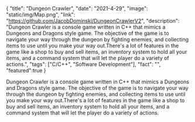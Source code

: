 {
  "title": "Dungeon Crawler",
  "date": "2021-4-29",
  "image": "static/img/Map.png",
  "link": "https://github.com/JacobDominski/DungeonCrawlerV2",
  "description": "Dungeon Crawler is a console game written in C++ that mimics a Dungeons and Dragons style game. The objective of the game is to navigate your way through the dungeon by fighting enemies, and collecting items to use until you make your way out.There's a lot of features in the game like a shop to buy and sell items, an inventory system to hold all your items, and a command system that will let the player do a variety of actions.",
  "tags": ["C/C++", "Software Development"],
  "fact": "",
  "featured":true
}

Dungeon Crawler is a console game written in C++ that mimics a Dungeons and Dragons style game. The objective of the game is to navigate your way through the dungeon by fighting enemies, and collecting items to use until you make your way out.There's a lot of features in the game like a shop to buy and sell items, an inventory system to hold all your items, and a command system that will let the player do a variety of actions.